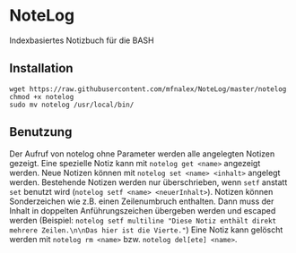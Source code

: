 # NoteLog
Indexbasiertes Notizbuch für die BASH

## Installation
```
wget https://raw.githubusercontent.com/mfnalex/NoteLog/master/notelog
chmod +x notelog
sudo mv notelog /usr/local/bin/
```

## Benutzung
Der Aufruf von notelog ohne Parameter werden alle angelegten Notizen gezeigt. Eine spezielle Notiz kann mit ```notelog get <name>``` angezeigt werden.
Neue Notizen können mit ```notelog set <name> <inhalt>``` angelegt werden.
Bestehende Notizen werden nur überschrieben, wenn ```setf``` anstatt ```set``` benutzt wird (```notelog setf <name> <neuerInhalt>```).
Notizen können Sonderzeichen wie z.B. einen Zeilenumbruch enthalten. Dann muss der Inhalt in doppelten Anführungszeichen übergeben werden und escaped werden (Beispiel: ```notelog setf multiline "Diese Notiz enthält direkt mehrere Zeilen.\n\nDas hier ist die Vierte."```)
Eine Notiz kann gelöscht werden mit ```notelog rm <name>``` bzw. ```notelog del[ete] <name>```.
